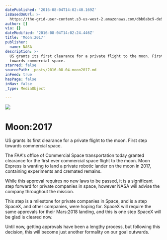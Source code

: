 ```yaml
---
datePublished: '2016-08-04T14:02:40.169Z'
isBasedOnUrl: >-
  https://the-grid-user-content.s3-us-west-2.amazonaws.com/dbb0abc9-de96-451a-aa6e-5454a6071446.jpg
author: []
via: {}
dateModified: '2016-08-04T14:02:24.446Z'
title: 'Moon:2017'
publisher:
  name: NASA
description: >-
  US grants its first clearance for a private flight to the moon. First step
  towards commercial space. 
starred: false
sourcePath: _posts/2016-08-04-moon2017.md
inFeed: true
hasPage: false
inNav: false
_type: MediaObject

---
```

![](https://the-grid-user-content.s3-us-west-2.amazonaws.com/dbb0abc9-de96-451a-aa6e-5454a6071446.jpg)

# Moon:2017

US grants its first clearance for a private flight to the moon. First step towards commercial space. 

The FAA's office of Commercial Space transportation today granted clearance for the first ever commercial space flight to the moon. Moon Express is wanting to land a private robotic lander on the moon in 2017, containing experiments and cremated remains. 

While this approval requires no new laws to be passed, it is a significant step forward for private companies in space, however NASA will advise the company throughout the mission.

This step is a milestone for private companies in Space, and is a step SpaceX, and other companies, were hoping for. SpaceX will require the same approvals for their Mars:2018 landing, and this is one step SpaceX will be glad is cleared now. 

Until now, getting approvals have been a lengthy process, but following this decision, this will become just another formality on our goal outwards.